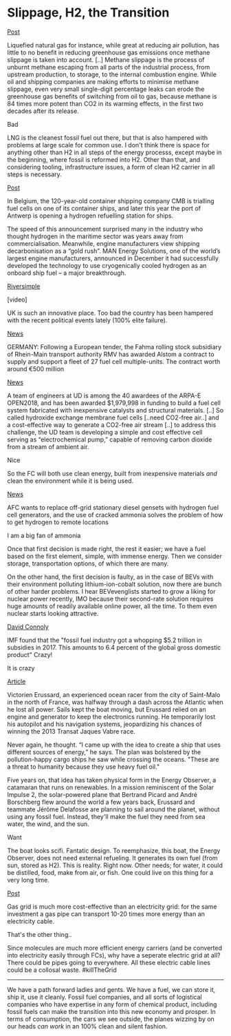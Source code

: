 # Slippage, H2, the Transition

[Post](https://chinadialogueocean.net/8170-china-uniquely-placed-to-green-shipping/#.XOQkavaAzzs.twitter)

Liquefied natural gas for instance, while great at reducing air
pollution, has little to no benefit in reducing greenhouse gas
emissions once methane slippage is taken into account. [..] Methane
slippage is the process of unburnt methane escaping from all parts of
the industrial process, from upstream production, to storage, to the
internal combustion engine. While oil and shipping companies are
making efforts to minimise methane slippage, even very small
single-digit percentage leaks can erode the greenhouse gas benefits of
switching from oil to gas, because methane is 84 times more potent
than CO2 in its warming effects, in the first two decades after its
release.

Bad

LNG is the cleanest fossil fuel out there, but that is also hampered
with problems at large scale for common use. I don't think there is
space for anything other than H2 in all steps of the energy processs,
except maybe in the beginning, where fossil is reformed into H2. Other
than that, and considering tooling, infrastructure issues, a form of
clean H2 carrier in all steps is necessary.

[Post](https://chinadialogueocean.net/8170-china-uniquely-placed-to-green-shipping/#.XOQkavaAzzs.twitter)

In Belgium, the 120-year-old container shipping company CMB is
trialling fuel cells on one of its container ships, and later this
year the port of Antwerp is opening a hydrogen refuelling station for
ships.

The speed of this announcement surprised many in the industry who
thought hydrogen in the maritime sector was years away from
commercialisation. Meanwhile, engine manufacturers view shipping
decarbonisation as a “gold rush”. MAN Energy Solutions, one of the
world’s largest engine manufacturers, announced in December it had
successfully developed the technology to use cryogenically cooled
hydrogen as an onboard ship fuel – a major breakthrough.

[Riversimple](https://twitter.com/riversimple/status/1130862811691802624)

[video]

UK is such an innovative place. Too bad the country has been hampered
with the recent political events lately (100% elite failure).

[News](https://www.railwaygazette.com/news/traction-rolling-stock/single-view/view/worlds-largest-fleet-of-fuel-cell-trains-ordered.html)

GERMANY: Following a European tender, the Fahma rolling stock
subsidiary of Rhein-Main transport authority RMV has awarded Alstom a
contract to supply and support a fleet of 27 fuel cell
multiple-units. The contract worth around €500 million

[News](https://www.udel.edu/udaily/2019/may/arpa-e-project-shimshon-gottesfeld-yushan-yan/)

A team of engineers at UD is among the 40 awardees of the ARPA-E
OPEN2018, and has been awarded $1,979,998 in funding to build a fuel
cell system fabricated with inexpensive catalysts and structural
materials. [..] So called hydroxide exchange membrane fuel cells
[..need CO2-free air..] and a cost-effective way to generate a
CO2-free air stream [..] to address this challenge, the UD team is
developing a simple and cost effective cell serving as
“electrochemical pump,” capable of removing carbon dioxide from a
stream of ambient air.

Nice

So the FC will both use clean energy, built from inexpensive materials
*and* clean the environment while it is being used.

[News](https://www.proactiveinvestors.co.uk/companies/news/220572/afc-energy-reports-success-in-proof-of-concept-trial-using-ammonia-as-feedstock-220572.html)

AFC wants to replace off-grid stationary diesel gensets with hydrogen
fuel cell generators, and the use of cracked ammonia solves the
problem of how to get hydrogen to remote locations

I am a big fan of ammonia

Once that first decision is made right, the rest it easier; we have a
fuel based on the first element, simple, with immense energy. Then we
consider storage, transportation options, of which there are many.

On the other hand, the first decision is faulty, as in the case of
BEVs with their environment polluting lithium-ion-cobalt solution, now
there are bunch of other harder problems. I hear BEVevenglists started
to grow a liking for nuclear power recently, IMO because their
second-rate solution requires huge amounts of readily available online
power, all the time. To them even nuclear starts looking attractive.

[David Connoly](https://twitter.com/davconnolly/status/1129685070825054208)

IMF found that the "fossil fuel industry got a whopping $5.2 trillion
in subsidies in 2017. This amounts to 6.4 percent of the global gross
domestic product" Crazy!

It is crazy

[Article](https://www.wired.com/story/energy-observer-renewable-energy-voyage/amp)

Victorien Erussard, an experienced ocean racer from the city of
Saint-Malo in the north of France, was halfway through a dash across
the Atlantic when he lost all power. Sails kept the boat moving, but
Erussard relied on an engine and generator to keep the electronics
running. He temporarily lost his autopilot and his navigation systems,
jeopardizing his chances of winning the 2013 Transat Jaques Vabre
race.

Never again, he thought. “I came up with the idea to create a ship
that uses different sources of energy,” he says. The plan was
bolstered by the pollution-happy cargo ships he saw while crossing the
oceans. "These are a threat to humanity because they use heavy fuel
oil."

Five years on, that idea has taken physical form in the Energy
Observer, a catamaran that runs on renewables. In a mission
reminiscent of the Solar Impulse 2, the solar-powered plane that
Bertrand Picard and André Borschberg flew around the world a few years
back, Erussard and teammate Jérôme Delafosse are planning to sail
around the planet, without using any fossil fuel. Instead, they'll
make the fuel they need from sea water, the wind, and the sun.

Want

The boat looks scifi. Fantatic design. To reemphasize, this boat, the
Energy Observer, does not need external refueling. It generates its
own fuel (from sun, stored as H2). This is reality. Right now. Other
needs; for water, it could be distilled, food, make from air, or
fish. One could live on this thing for a very long time.

[Post](https://twitter.com/GasNaturally/status/1125736725928644608)

Gas grid is much more cost-effective than an electricity grid: for the
same investment a gas pipe can transport 10-20 times more energy than
an electricity cable.

That's the other thing..

Since molecules are much more efficient energy carriers (and be
converted into electricity easily through FCs), why have a seperate
electric grid at all? There could be pipes going to everywhere. All
these electric cable lines could be a collosal waste. #killTheGrid

---

We have a path forward ladies and gents. We have a fuel, we can store
it, ship it, use it cleanly. Fossil fuel companies, and all sorts of
logistical companies who have expertise in any form of chemical
product, including fossil fuels can make the transition into this new
economy and prosper. In terms of consumption, the cars we see outside,
the planes wizzing by on our heads *can work* in an 100% clean and
silent fashion. 